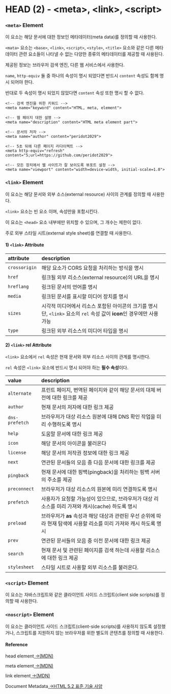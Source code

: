 # HEAD \(2\) - &lt;meta&gt;, &lt;link&gt;, &lt;script&gt;

### `<meta>` Element 

 이 요소는 해당 문서에 대한 정보인 메타데이터\(meta data\)를 정의할 때 사용한다.

`<mata>` 요소는 `<base>`, `<link>`, `<script>`, `<style>`, `<title>` 요소와 같은 다른 메타데이터 관련 요소들이 나타낼 수 없는 다양한 종류의 메타데이터를 제공할 때 사용된다.

제공된 정보는 브라우저 검색 엔진, 다른 웹 서비스에서 사용한다.

`name`, `http-equiv` 둘 중 하나의 속성이 명시 되었다면 반드시 `content` 속성도 함께 명시 되어야 한다.

반대로 두 속성이 명시 되었지 않았다면 `content` 속성 또한 명시 할 수 없다.

```markup
<!-- 검색 엔진을 위한 키워드 -->
<meta name="keyword" content="HTML, meta, element">

<!-- 웹 페이지 대한 설명 -->
<meta name="description" content="HTML meta element part">

<!-- 문서의 저자 -->
<meta name="author" content="peridot2029">

<!-- 5초 뒤에 다른 페이지 리다이렉트 -->
<meta http-equiv="refresh" content="5;url=https://github.com/peridot2029">

<!-- 모든 장치에서 웹 사이트가 잘 보이도록 뷰포트 설정 -->
<meta name="viewport" content="width=device-width, initial-scale=1.0">
```

###  `<link>` Element 

이 요소는 해당 문서와 외부 소스\(external resource\) 사이의 관계를 정의할 때 사용한다.

`<link>` 요소는 빈 요소 이며, 속성만을 포함시킨다.

이 요소는 `<head>` 요소 내부에만 위치할 수 있으며, 그 개수는 제한이 없다.

주로 외부 스타일 시트\(external style sheet\)를 연결할 때 사용한다.

#### 1\)  `<link>` Attribute

| attribute | description |
| :--- | :--- |
| `crossorigin` | 해당 요소가 CORS 요청을 처리하는 방식을 명시 |
| `href` | 링크될 외부 리소스\(external resource\)의 URL을 명시 |
| `hreflang` | 링크된 문서의 언어를 명시 |
| `media` | 링크된 문서를 표시할 미디어 장치를 명시 |
| `sizes` | 시각적 미디어에서 리소스 포함된 아이콘의 크기를 명시   단, `<link>` 요소의 `rel` 속성 값이 **icon**인 경우에만 사용 가능 |
| `type` | 링크된 외부 리소스의 미디어 타입을 명시 |

#### 2\) `<link>` rel Attribute

`<link>` 요소에서 `rel` 속성은 현재 문서와 외부 리소스 사이의 관계를 명시한다.

`rel` 속성은 `<link>` 요소에 반드시 명시 되어야 하는 **필수 속성**이다.

| value | description |
| :--- | :--- |
| `alternate` | 프린트 페이지, 번역된 페이지와 같이 해당 문서의 대체 버전에 대한 링크를 제공 |
| `author` | 현재 문서의 저자에 대한 링크 제공 |
| `dns-prefetch` | 브라우저가 대상 리소스 원본에 대해 DNS 확인 작업을 미리 수행하도록 명시 |
| `help` | 도움말 문서에 대한 링크 제공 |
| `icon` | 해당 문서의 아이콘을 불러온다 |
| `license` | 해당 문서의 저작권 정보에 대한 링크 제공 |
| `next` | 연관된 문서들의 모음 중 다음 문서에 대한 링크를 제공 |
| `pingback` | 현재 문서에 대한 핑백\(pingback\)을 처리하는 핑백 서버의 주소를 제공 |
| `preconnect` | 브라우저가 대상 리소스의 원본에 미리 연결하도록 명시 |
| `prefetch` | 사용자가 요청할 가능성이 있으므로, 브라우저가 대상 리소스를 미리 가져와 캐시\(cache\) 하도록 명시 |
| `preload` | 브라우저가 **as** 속성과 해당 대상과 관련된 우선 순위에 따라 현재 탐색에 사용할 리소를 미리 가져와 캐시 하도록 명시 |
| `prev` | 연관된 문서들의 모음 중 이전 문서에 대한 링크 제공 |
| `search` | 현재 문서 및 관련된 페이지를 검색 하는데 사용할 리소스에 대한 링크 제공 |
| `stylesheet` | 스타일 시트로 사용할 외부 리소스를 불러온다. |

### `<script>` Element

이 요소는 자바스크립트와 같은 클라이언트 사이드 스크립트\(client side scripts\)를 정의할 때 사용한다.

### `<noscript>` Element

이 요소는 클라이언트 사이드 스크립트\(client-side scripts\)를 사용하지 않도록 설정했거나, 스크립트를 지원하지 않는 브라우저를 위한 별도의 콘텐츠를 정의할 때 사용한다.

#### Reference

head element[ →\(MDN\)](https://developer.mozilla.org/ko/docs/Web/HTML/Element/head)

meta element[ ](https://developer.mozilla.org/ko/docs/Web/HTML/Element/head)[ →\(MDN\)](https://developer.mozilla.org/ko/docs/Web/HTML/Element/meta)

link element[ ](https://developer.mozilla.org/ko/docs/Web/HTML/Element/head)[ →\(MDN\)](https://developer.mozilla.org/ko/docs/Web/HTML/Element/link)

Document Metadata[ →HTML 5.2 표준 기술 사양﻿](https://html.spec.whatwg.org/multipage/semantics.html)


